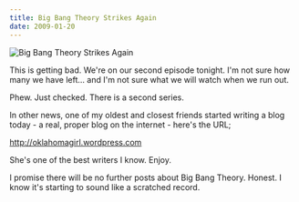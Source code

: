 ```yaml
---
title: Big Bang Theory Strikes Again
date: 2009-01-20
---
```


![Big Bang Theory Strikes Again](https://source.unsplash.com/cckf4TsHAuw/1600x900)

This is getting bad. We're on our second episode tonight. I'm not sure how many we have left... and I'm not sure what we will watch when we run out.

Phew. Just checked. There is a second series.

In other news, one of my oldest and closest friends started writing a blog today - a real, proper blog on the internet - here's the URL;

http://oklahomagirl.wordpress.com

She's one of the best writers I know. Enjoy.

I promise there will be no further posts about Big Bang Theory. Honest. I know it's starting to sound like a scratched record.